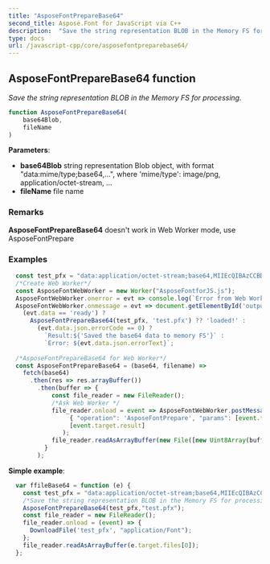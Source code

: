 ```yaml
---
title: "AsposeFontPrepareBase64"
second_title: Aspose.Font for JavaScript via C++
description:  "Save the string representation BLOB in the Memory FS for processing."
type: docs
url: /javascript-cpp/core/asposefontpreparebase64/
---
```

## AsposeFontPrepareBase64 function
_Save the string representation BLOB in the Memory FS for processing._

```js
function AsposeFontPrepareBase64(
    base64Blob,
    fileName
)
```

**Parameters**: 

* **base64Blob** string representation Blob object, with format "data:mime/type;base64,...", where 'mime/type': image/png, application/octet-stream, ...
* **fileName** file name 

### Remarks
**AsposeFontPrepareBase64** doesn't work in Web Worker mode, use AsposeFontPrepare

### Examples
```js
  const test_pfx = "data:application/octet-stream;base64,MIIEcQIBAzCCBDcGCSqGSIb ... ==";
  /*Create Web Worker*/
  const AsposeFontWebWorker = new Worker("AsposeFontforJS.js");
  AsposeFontWebWorker.onerror = evt => console.log(`Error from Web Worker: ${evt.message}`);
  AsposeFontWebWorker.onmessage = evt => document.getElementById('output').textContent = 
    (evt.data == 'ready') ? 
      AsposeFontPrepareBase64(test_pfx, 'test.pfx') ?? 'loaded!' :
        (evt.data.json.errorCode == 0) ?
          `Result:${'Saved the base64 data to memory FS'}` :
          `Error: ${evt.data.json.errorText}`;
  
  /*AsposeFontPrepareBase64 for Web Worker*/
  const AsposeFontPrepareBase64 = (base64, filename) =>
    fetch(base64)
      .then(res => res.arrayBuffer())
        .then(buffer => {
            const file_reader = new FileReader();
            /*Ask Web Worker */
            file_reader.onload = event => AsposeFontWebWorker.postMessage(
                 { "operation": 'AsposeFontPrepare', "params": [event.target.result, filename] },
                 [event.target.result]
               );
            file_reader.readAsArrayBuffer(new File([new Uint8Array(buffer)], filename));
          }
        );
```
**Simple example**:
```js
  var ffileBase64 = function (e) {
    const test_pfx = "data:application/octet-stream;base64,MIIEcQIBAzCCBDcGCSqGSIb ... ==";
    /*Save the string representation BLOB in the Memory FS for processing*/
    AsposeFontPrepareBase64(test_pfx,"test.pfx");
    const file_reader = new FileReader();
    file_reader.onload = (event) => {
      DownloadFile('test_pfx', "application/Font");
    };
    file_reader.readAsArrayBuffer(e.target.files[0]);
  };
```